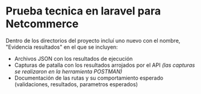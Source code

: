 # Prueba tecnica en laravel para Netcommerce

Dentro de los directorios del proyecto incluí uno nuevo con el nombre, "Evidencia resultados" en el que se incluyen:
- Archivos JSON con los resultados de ejecución
- Capturas de patalla con los resultados arrojados por el API _(las capturas se realizaron en la herramienta POSTMAN)_
- Documentación de las rutas y su comportamiento esperado (validaciones, resultados, parametros esperados)
